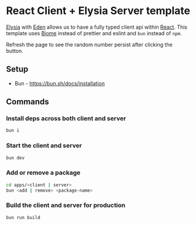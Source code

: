# React Client + Elysia Server template

[Elysia](https://elysiajs.com) with [Eden](https://elysiajs.com/eden/overview.html) allows us to have a fully typed client api within [React](https://react.dev).
This template uses [Biome](https://biomejs.dev) instead of prettier and eslint and `bun` instead of `npm`.

Refresh the page to see the random number persist after clicking the button.

## Setup

- Bun - https://bun.sh/docs/installation

## Commands

### Install deps across both client and server

```sh
bun i
```

### Start the client and server

```sh
bun dev
```

### Add or remove a package

```sh
cd apps/<client | server>
bun <add | remove> <package-name>
```

### Build the client and server for production

```sh
bun run build
```
